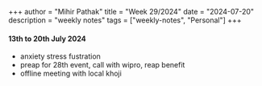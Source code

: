 +++
author = "Mihir Pathak"
title = "Week 29/2024"
date = "2024-07-20"
description = "weekly notes"
tags = ["weekly-notes", "Personal"]
+++

#### 13th to 20th July 2024

- anxiety stress fustration 
- preap for 28th event, call with wipro, reap benefit 
- offline meeting with local khoji 
